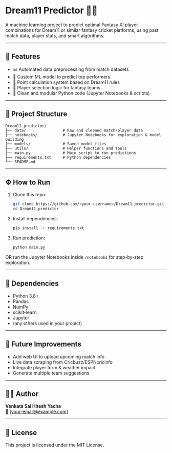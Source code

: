 
# Dream11 Predictor 🏏🤖

A machine learning project to predict optimal Fantasy XI player combinations for Dream11 or similar fantasy cricket platforms, using past match data, player stats, and smart algorithms.

---

## 🚀 Features

- 📊 Automated data preprocessing from match datasets
- 🧠 Custom ML model to predict top performers
- 🧮 Point calculation system based on Dream11 rules
- 🏏 Player selection logic for fantasy teams
- 🧼 Clean and modular Python code (Jupyter Notebooks & scripts)

---

## 📂 Project Structure

```
Dream11_predictor/
├── data/                # Raw and cleaned match/player data
├── notebooks/           # Jupyter Notebooks for exploration & model building
├── models/              # Saved model files
├── utils/               # Helper functions and tools
├── main.py              # Main script to run predictions
├── requirements.txt     # Python dependencies
└── README.md
```

---

## ⚙️ How to Run

1. Clone this repo:
   ```bash
   git clone https://github.com/<your-username>/Dream11_predictor.git
   cd Dream11_predictor
   ```

2. Install dependencies:
   ```bash
   pip install -r requirements.txt
   ```

3. Run prediction:
   ```bash
   python main.py
   ```

OR run the Jupyter Notebooks inside `/notebooks` for step-by-step exploration.

---

## 📌 Dependencies

- Python 3.8+
- Pandas
- NumPy
- scikit-learn
- Jupyter
- (any others used in your project)

---

## 🧠 Future Improvements

- Add web UI to upload upcoming match info
- Live data scraping from Cricbuzz/ESPNcricinfo
- Integrate player form & weather impact
- Generate multiple team suggestions

---

## 🧑‍💻 Author

**Venkata Sai Hitesh Yacha**  
📧 [your-email@example.com]

---

## 📜 License

This project is licensed under the MIT License.
